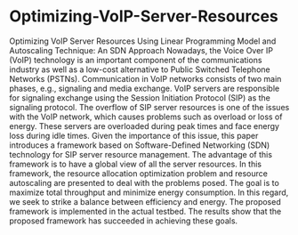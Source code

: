 # Optimizing-VoIP-Server-Resources
Optimizing VoIP Server Resources Using Linear Programming Model and Autoscaling Technique: An SDN Approach
Nowadays, the Voice Over IP (VoIP) technology is an important component of the communications industry as well as a low-cost alternative to Public Switched Telephone Networks (PSTNs). Communication in VoIP networks consists of two main phases, e.g., signaling and media exchange. VoIP servers are responsible for signaling exchange using the Session Initiation Protocol (SIP) as the signaling protocol. The overflow of SIP server resources is one of the issues with the VoIP network, which causes problems such as overload or loss of energy. These servers are overloaded during peak times and face energy loss during idle times. Given the importance of this issue, this paper introduces a framework based on Software-Defined Networking (SDN) technology for SIP server resource management. The advantage of this framework is to have a global view of all the server resources. In this framework, the resource allocation optimization problem and resource autoscaling are presented to deal with the problems posed. The goal is to maximize total throughput and minimize energy consumption. In this regard, we seek to strike a balance between efficiency and energy. The proposed framework is implemented in the actual testbed. The results show that the proposed framework has succeeded in achieving these goals.
